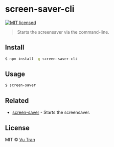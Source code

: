 # screen-saver-cli

[![MIT licensed](https://img.shields.io/badge/license-MIT-blue.svg)](LICENSE)

> Starts the screensaver via the command-line.

## Install

```bash
$ npm install -g screen-saver-cli
```

## Usage

```bash
$ screen-saver
```

## Related

- [screen-saver](https://github.com/vutran/screen-saver/) - Starts the screensaver.

## License

MIT © [Vu Tran](https://github.com/vutran/)
